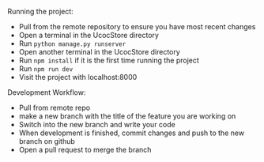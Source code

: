 Running the project:

* Pull from the remote repository to ensure you have most recent changes
* Open a terminal in the UcocStore directory
* Run ```python manage.py runserver```
* Open another terminal in the UcocStore directory
* Run ```npm install``` if it is the first time running the project
* Run ```npm run dev```
* Visit the project with localhost:8000

Development Workflow:

- Pull from remote repo
- make a new branch with the title of the feature you are working on
- Switch into the new branch and write your code
- When development is finished, commit changes and push to the new branch on github
- Open a pull request to merge the branch
